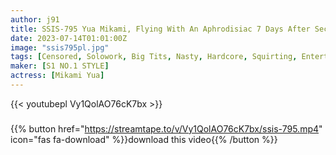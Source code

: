 ```yaml
---
author: j91
title: SSIS-795 Yua Mikami, Flying With An Aphrodisiac 7 Days After Secretly Soaking In An Aphrodisiac Every Day
date: 2023-07-14T01:01:00Z
image: "ssis795pl.jpg"
tags: [Censored, Solowork, Big Tits, Nasty, Hardcore, Squirting, Entertainer]
maker: [S1 NO.1 STYLE]
actress: [Mikami Yua]
---
```



{{< youtubepl Vy1QolAO76cK7bx >}}
###

{{% button href="https://streamtape.to/v/Vy1QolAO76cK7bx/ssis-795.mp4" icon="fas fa-download" %}}download this video{{% /button %}}

